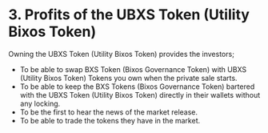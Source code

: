 # 3. Profits of the UBXS Token (Utility Bixos Token)

Owning the UBXS Token (Utility Bixos Token) provides the investors;

* To be able to swap BXS Token (Bixos Governance Token) with UBXS (Utility Bixos Token) Tokens you own when the private sale starts.
* To be able to keep the BXS Tokens (Bixos Governance Token) bartered with the UBXS Token (Utility Bixos Token) directly in their wallets without any locking.
* To be the first to hear the news of the market release.
* To be able to trade the tokens they have in the market.
